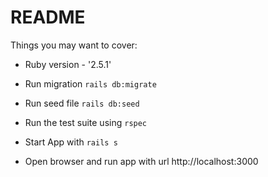 # README

Things you may want to cover:

* Ruby version - '2.5.1'

* Run migration `rails db:migrate`

* Run seed file `rails db:seed`

* Run the test suite using `rspec`

* Start App with `rails s`

* Open browser and run app with url http://localhost:3000
